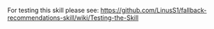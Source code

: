 For testing this skill please see: https://github.com/LinusS1/fallback-recommendations-skill/wiki/Testing-the-Skill
